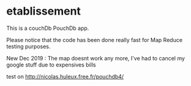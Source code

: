 # etablissement

This is a couchDb PouchDb app.

Please notice that the code has been done really fast for Map Reduce testing purposes.

New Dec 2019 : The map doesnt work any more, I've had to cancel my google stuff due to expensives bills

test on http://nicolas.huleux.free.fr/pouchdb4/
